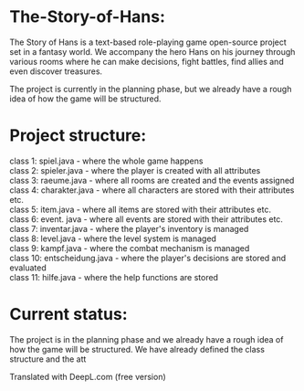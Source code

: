 # The-Story-of-Hans:
The Story of Hans is a text-based role-playing game open-source project set in a fantasy world.
We accompany the hero Hans on his journey through various rooms where he can make decisions, fight battles, find allies and even discover treasures.

The project is currently in the planning phase, but we already have a rough idea of how the game will be structured.
# Project structure:

class 1: spiel.java - where the whole game happens  
class 2: spieler.java - where the player is created with all attributes  
class 3: raeume.java - where all rooms are created and the events assigned  
class 4: charakter.java - where all characters are stored with their attributes etc.  
class 5: item.java - where all items are stored with their attributes etc.  
class 6: event. java - where all events are stored with their attributes etc.  
class 7: inventar.java - where the player's inventory is managed  
class 8: level.java - where the level system is managed  
class 9: kampf.java - where the combat mechanism is managed  
class 10: entscheidung.java - where the player's decisions are stored and evaluated  
class 11: hilfe.java - where the help functions are stored  

# Current status:
The project is in the planning phase and we already have a rough idea of how the game will be structured.
We have already defined the class structure and the att

Translated with DeepL.com (free version)
